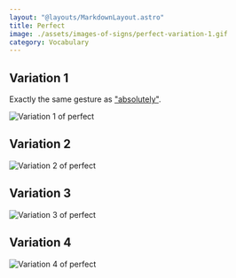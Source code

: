 ```yaml
---
layout: "@layouts/MarkdownLayout.astro"
title: Perfect
image: ./assets/images-of-signs/perfect-variation-1.gif
category: Vocabulary
---
```


## Variation 1

Exactly the same gesture as ["absolutely"](./absolutely).

![Variation 1 of perfect](@signs/perfect-variation-1.gif)

## Variation 2

![Variation 2 of perfect](@signs/perfect-variation-2.gif)

## Variation 3

![Variation 3 of perfect](@signs/perfect-variation-3.gif)

## Variation 4

![Variation 4 of perfect](@signs/perfect-variation-4.gif)
